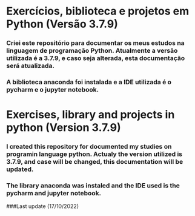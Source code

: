 # Exercícios, biblioteca e projetos em Python (Versão 3.7.9)

### Criei este repositório para documentar os meus estudos na linguagem de programação Python. Atualmente a versão utilizada é a 3.7.9, e caso seja alterada, esta documentação será atualizada.
### A biblioteca anaconda foi instalada e a IDE utilizada é o pycharm e o jupyter notebook.

# Exercises, library and projects in python (Version 3.7.9)

### I created this repository for documented my studies on programin language python. Actualy the version utilized is 3.7.9, and case will be changed, this documentation will be updated.
### The library anaconda was instaled and the IDE used is the pycharm and jupyter notebook.

###Last update (17/10/2022)
